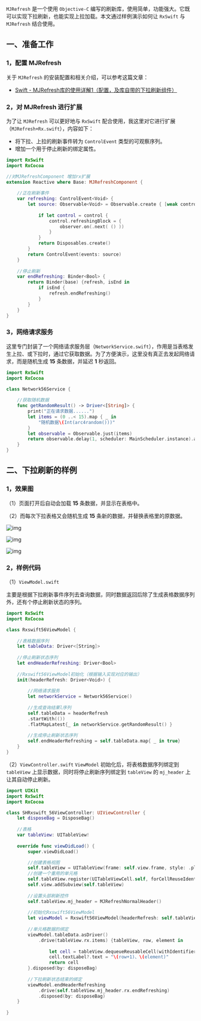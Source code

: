 `MJRefresh` 是一个使用 `Objective-C` 编写的刷新库，使用简单，功能强大。它既可以实现下拉刷新，也能实现上拉加载。本文通过样例演示如何让 `RxSwift` 与 `MJRefresh` 结合使用。

## 一、准备工作

### 1，配置 MJRefresh

关于 `MJRefresh` 的安装配置和相关介绍，可以参考这篇文章：

- [Swift - MJRefresh库的使用详解1（配置，及库自带的下拉刷新组件）](https://link.jianshu.com?t=http%3A%2F%2Fwww.hangge.com%2Fblog%2Fcache%2Fdetail_1406.html)

### 2，对 MJRefresh 进行扩展

为了让 `MJRefresh` 可以更好地与 `RxSwift` 配合使用，我这里对它进行扩展（`MJRefresh+Rx.swift`），内容如下：

- 将下拉、上拉的刷新事件转为 `ControlEvent` 类型的可观察序列。
- 增加一个用于停止刷新的绑定属性。

```swift
import RxSwift
import RxCocoa

//对MJRefreshComponent 增加rx扩展
extension Reactive where Base: MJRefreshComponent {
    
    //正在刷新事件
    var refreshing: ControlEvent<Void> {
        let source: Observable<Void> = Observable.create { [weak control = self.base] (observer) -> Disposable in
            
            if let control = control {
                control.refreshingBlock = {
                    observer.on(.next( () ))
                }
            }
            return Disposables.create()
        }
        return ControlEvent(events: source)
    }
    
    //停止刷新
    var endRefreshing: Binder<Bool> {
        return Binder(base) {refresh, isEnd in
            if isEnd {
                refresh.endRefreshing()
            }
        }
    }
}

```



### 3，网络请求服务

这里专门封装了一个网络请求服务层（`NetworkService.swift`），作用是当表格发生上拉、或下拉时，通过它获取数据。为了方便演示，这里没有真正去发起网络请求，而是随机生成 **15** 条数据，并延迟 **1** 秒返回。

```swift
import RxSwift
import RxCocoa

class Network56Service {
    
    //获取随机数据
    func getRandomResult() -> Driver<[String]> {
        print("正在请求数据......")
        let items = (0 ..< 15).map { _ in
            "随机数据\(Int(arc4random()))"
        }
        let observable = Observable.just(items)
        return observable.delay(1, scheduler: MainScheduler.instance).asDriver(onErrorDriveWith: Driver.empty())
    }
}
```

## 二、下拉刷新的样例

### 1，效果图

（1）页面打开后自动会加载 **15** 条数据，并显示在表格中。

（2）而每次下拉表格又会随机生成 **15** 条新的数据，并替换表格里的原数据。

![img](https:////upload-images.jianshu.io/upload_images/3788243-1328c24e5f847b7c.png?imageMogr2/auto-orient/strip|imageView2/2/w/243)



![img](https:////upload-images.jianshu.io/upload_images/3788243-33df3683ac936145.png?imageMogr2/auto-orient/strip|imageView2/2/w/243)



![img](https:////upload-images.jianshu.io/upload_images/3788243-5cc48aea14fa9156.png?imageMogr2/auto-orient/strip|imageView2/2/w/243)

### 2，样例代码

（1）`ViewModel.swift`

主要是根据下拉刷新事件序列去查询数据，同时数据返回后除了生成表格数据序列外，还有个停止刷新状态的序列。

```swift
import RxSwift
import RxCocoa

class Rxswift56ViewModel {
    
    //表格数据序列
    let tableData: Driver<[String]>
    
    //停止刷新状态序列
    let endHeaderRefreshing: Driver<Bool>
    
    //Rxswift56ViewModel初始化（根据输入实现对应的输出）
    init(headerRefresh: Driver<Void>) {
        
        //网络请求服务
        let networkService = Network56Service()
        
        //生成查询结果l序列
        self.tableData = headerRefresh
        .startWith(())
        .flatMapLatest{_ in networkService.getRandomResult() }
        
        //生成停止刷新状态序列
        self.endHeaderRefreshing = self.tableData.map{ _ in true}
    }
}
```

（2）`ViewController.swift`
 `ViewModel` 初始化后，将表格数据序列绑定到 `tableView` 上显示数据，同时将停止刷新序列绑定到 `tableView` 的 `mj_header` 上让其自动停止刷新。

```swift
import UIKit
import RxSwift
import RxCocoa

class SHRxswift_56ViewController: UIViewController {
    let disposeBag = DisposeBag()
    
    //表格
    var tableView: UITableView!
        
    override func viewDidLoad() {
        super.viewDidLoad()

        //创建表格视图
        self.tableView = UITableView(frame: self.view.frame, style: .plain)
        //创建一个重用的单元格
        self.tableView.register(UITableViewCell.self, forCellReuseIdentifier: "Cell")
        self.view.addSubview(self.tableView)
        
        //设置头部刷新控件
        self.tableView.mj_header = MJRefreshNormalHeader()
        
        //初始化Rxswift56ViewModel
        let viewModel = Rxswift56ViewModel(headerRefresh: self.tableView.mj_header.rx.refreshing.asDriver())
        
        //单元格数据的绑定
        viewModel.tableData.asDriver()
            .drive(tableView.rx.items) {tableView, row, element in
                
                let cell = tableView.dequeueReusableCell(withIdentifier: "Cell")!
                cell.textLabel?.text = "\(row+1)、\(element)"
                return cell
        }.disposed(by: disposeBag)
        
        //下拉刷新状态结束的绑定
        viewModel.endHeaderRefreshing
            .drive(self.tableView.mj_header.rx.endRefreshing)
            .disposed(by: disposeBag)
    }
    
}
```

